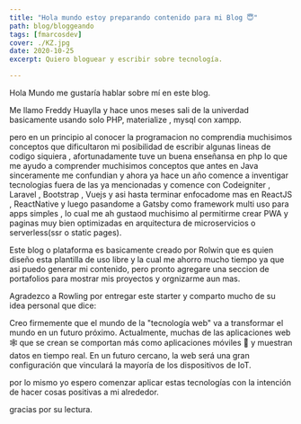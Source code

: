 ```yaml
---
title: "Hola mundo estoy preparando contenido para mi Blog 😇"
path: blog/bloggeando
tags: [fmarcosdev]
cover: ./KZ.jpg
date: 2020-10-25
excerpt: Quiero bloguear y escribir sobre tecnología.

---
```


Hola Mundo me gustaría hablar sobre mí en este blog.

Me llamo Freddy Huaylla y hace unos meses sali de la univerdad basicamente usando solo PHP, materialize , mysql con xampp.

pero en un principio al conocer la programacion no comprendia muchisimos conceptos que dificultaron mi posibilidad de escribir algunas lineas de codigo siquiera , afortunadamente tuve un buena enseñansa en php lo que me ayudo a comprender muchisimos conceptos que antes en Java sinceramente me confundian y ahora ya hace un año comence a inventigar tecnologias fuera de las ya mencionadas y comence con Codeigniter , Laravel , Bootstrap , Vuejs y asi hasta terminar enfocadome mas en ReactJS , ReactNative y luego pasandome a Gatsby como framework multi uso para apps simples , lo cual me ah gustaod muchisimo al permitirme crear PWA y paginas muy bien optimizadas en arquitectura de microservicios o serverless(ssr o static pages).

Este blog o plataforma es basicamente creado por Rolwin que es quien diseño esta plantilla de uso libre y la cual me ahorro mucho tiempo ya que asi puedo generar mi contenido, pero pronto agregare una seccion de portafolios para mostrar mis proyectos y orgnizarme aun mas.

Agradezco a Rowling por entregar este starter y comparto mucho de su idea personal que dice:

Creo firmemente que el mundo de la "tecnología web" va a transformar el mundo en un futuro próximo. Actualmente, muchas de las aplicaciones web 🕸️ que se crean se comportan más como aplicaciones móviles 📱 y muestran datos en tiempo real. En un futuro cercano, la web será una gran configuración que vinculará la mayoría de los dispositivos de IoT.

por lo mismo yo espero comenzar aplicar estas tecnologías con la intención de hacer cosas positivas a mi alrededor.

gracias por su lectura.
